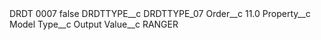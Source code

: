 <?xml version="1.0" encoding="UTF-8"?>
<CustomMetadata xmlns="http://soap.sforce.com/2006/04/metadata" xmlns:xsi="http://www.w3.org/2001/XMLSchema-instance" xmlns:xsd="http://www.w3.org/2001/XMLSchema">
    <label>DRDT 0007</label>
    <protected>false</protected>
    <values>
        <field>DRDTTYPE__c</field>
        <value xsi:type="xsd:string">DRDTTYPE_07</value>
    </values>
    <values>
        <field>Order__c</field>
        <value xsi:type="xsd:double">11.0</value>
    </values>
    <values>
        <field>Property__c</field>
        <value xsi:type="xsd:string">Model</value>
    </values>
    <values>
        <field>Type__c</field>
        <value xsi:type="xsd:string">Output</value>
    </values>
    <values>
        <field>Value__c</field>
        <value xsi:type="xsd:string">RANGER</value>
    </values>
</CustomMetadata>
